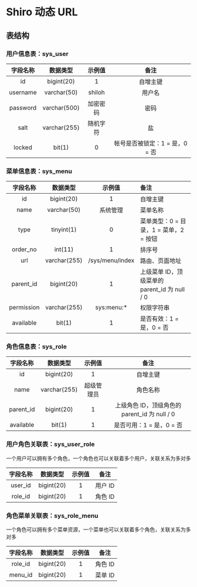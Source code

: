 # Shiro 动态 URL

## 表结构

### 用户信息表：sys_user

|   字段名称   |     数据类型     |  示例值   |         备注          |
|:--------:|:------------:|:------:|:-------------------:|
|    id    |  bigint(20)  |   1    |        自增主键         |
| username | varchar(50)  | shiloh |         用户名         |
| password | varchar(500) |  加密密码  |         密码          |
|   salt   | varchar(255) |  随机字符  |          盐          |
|  locked  |    bit(1)    |   0    | 帐号是否被锁定：1 = 是，0 = 否 |

### 菜单信息表：sys_menu

|    字段名称    |     数据类型     |       示例值       | 备注                                 |
|:----------:|:------------:|:---------------:|:-----------------------------------|
|     id     |  bigint(20)  |        1        | 自增主键                               |
|    name    | varchar(50)  |      系统管理       | 菜单名称                               |
|    type    |  tinyint(1)  |        0        | 菜单类型：0 = 目录，1 = 菜单，2 = 按钮          |
|  order_no  |   int(11)    |        1        | 排序号                                |
|    url     | varchar(255) | /sys/menu/index | 路由、页面地址                            |
| parent_id  |  bigint(20)  |        1        | 上级菜单 ID，顶级菜单的 parent_id 为 null / 0 |
| permission | varchar(255) |   sys:menu:*    | 权限字符串                              |
| available  |    bit(1)    |        1        | 是否有效：1 = 是，0 = 否                   |

### 角色信息表：sys_role

|   字段名称    |     数据类型     |  示例值  |                 备注                 |
|:---------:|:------------:|:-----:|:----------------------------------:|
|    id     |  bigint(20)  |   1   |                自增主键                |
|   name    | varchar(255) | 超级管理员 |                角色名称                |
| parent_id |  bigint(20)  |   1   | 上级角色 ID，顶级角色的 parent_id 为 null / 0 |
| available |    bit(1)    |   1   |          是否可用：1 = 是，0 = 否          |

### 用户角色关联表：sys_user_role

一个用户可以拥有多个角色，一个角色也可以关联着多个用户，关联关系为多对多

|  字段名称   |    数据类型    | 示例值 |  备注   |
|:-------:|:----------:|:---:|:-----:|
| user_id | bigint(20) |  1  | 用户 ID |
| role_id | bigint(20) |  1  | 角色 ID |

### 角色菜单关联表：sys_role_menu

一个角色可以拥有多个菜单资源，一个菜单也可以关联着多个角色，关联关系为多对多

|  字段名称   |    数据类型    | 示例值 |  备注   |
|:-------:|:----------:|:---:|:-----:|
| role_id | bigint(20) |  1  | 角色 ID |
| menu_id | bigint(20) |  1  | 菜单 ID |